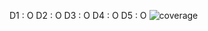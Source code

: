 D1 : O
D2 : O
D3 : O
D4 : O
D5 : O
![coverage](https://github.com/user-attachments/assets/2ce70b92-a119-4bd6-a735-ea04a9ac900f)
